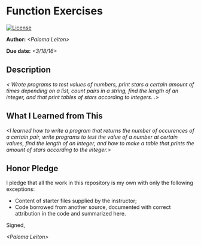 # Function Exercises

 [![License](http://img.shields.io/badge/license-MIT-blue.svg)](http://en.wikipedia.org/wiki/MIT_License)

**Author:** _\<Paloma Leiton\>_

**Due date:** _\<3/18/16>_

## Description

_\< Wrote programs to test values of numbers, print stars a certain amount of times depending on a list, count pairs in a string, find the length of an integer, and that print tables of stars according to integers. .\>_

## What I Learned from This

_\<I learned how to write a program that returns the number of occurences of a certain pair, write programs to test the value of a number at certain values, find the length of an integer, and how to make a table that prints the amount of stars according to the integer.\>_

## Honor Pledge

I pledge that all the work in this repository is my own with only the following exceptions:

* Content of starter files supplied by the instructor;
* Code borrowed from another source, documented with correct attribution in the code and summarized here.

Signed,

_\<Paloma Leiton\>_
